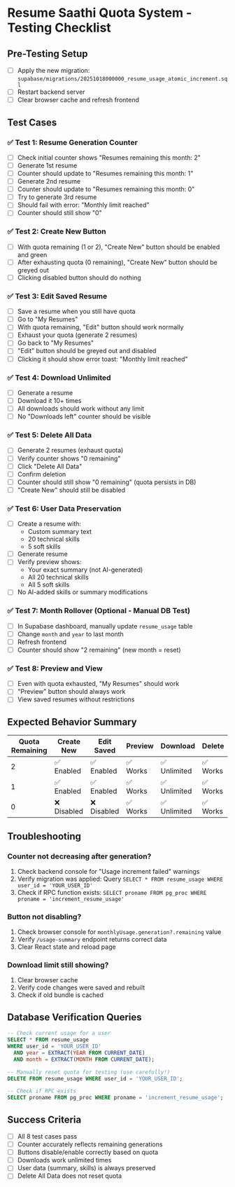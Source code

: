 # Resume Saathi Quota System - Testing Checklist

## Pre-Testing Setup
- [ ] Apply the new migration: `supabase/migrations/20251018000000_resume_usage_atomic_increment.sql`
- [ ] Restart backend server
- [ ] Clear browser cache and refresh frontend

## Test Cases

### ✅ Test 1: Resume Generation Counter
- [ ] Check initial counter shows "Resumes remaining this month: 2"
- [ ] Generate 1st resume
- [ ] Counter should update to "Resumes remaining this month: 1"
- [ ] Generate 2nd resume
- [ ] Counter should update to "Resumes remaining this month: 0"
- [ ] Try to generate 3rd resume
- [ ] Should fail with error: "Monthly limit reached"
- [ ] Counter should still show "0"

### ✅ Test 2: Create New Button
- [ ] With quota remaining (1 or 2), "Create New" button should be enabled and green
- [ ] After exhausting quota (0 remaining), "Create New" button should be greyed out
- [ ] Clicking disabled button should do nothing

### ✅ Test 3: Edit Saved Resume
- [ ] Save a resume when you still have quota
- [ ] Go to "My Resumes"
- [ ] With quota remaining, "Edit" button should work normally
- [ ] Exhaust your quota (generate 2 resumes)
- [ ] Go back to "My Resumes"
- [ ] "Edit" button should be greyed out and disabled
- [ ] Clicking it should show error toast: "Monthly limit reached"

### ✅ Test 4: Download Unlimited
- [ ] Generate a resume
- [ ] Download it 10+ times
- [ ] All downloads should work without any limit
- [ ] No "Downloads left" counter should be visible

### ✅ Test 5: Delete All Data
- [ ] Generate 2 resumes (exhaust quota)
- [ ] Verify counter shows "0 remaining"
- [ ] Click "Delete All Data"
- [ ] Confirm deletion
- [ ] Counter should still show "0 remaining" (quota persists in DB)
- [ ] "Create New" should still be disabled

### ✅ Test 6: User Data Preservation
- [ ] Create a resume with:
  - Custom summary text
  - 20 technical skills
  - 5 soft skills
- [ ] Generate resume
- [ ] Verify preview shows:
  - Your exact summary (not AI-generated)
  - All 20 technical skills
  - All 5 soft skills
- [ ] No AI-added skills or summary modifications

### ✅ Test 7: Month Rollover (Optional - Manual DB Test)
- [ ] In Supabase dashboard, manually update `resume_usage` table
- [ ] Change `month` and `year` to last month
- [ ] Refresh frontend
- [ ] Counter should show "2 remaining" (new month = reset)

### ✅ Test 8: Preview and View
- [ ] Even with quota exhausted, "My Resumes" should work
- [ ] "Preview" button should always work
- [ ] View saved resumes without restrictions

## Expected Behavior Summary

| Quota Remaining | Create New | Edit Saved | Preview | Download | Delete |
|----------------|------------|------------|---------|----------|--------|
| 2 | ✅ Enabled | ✅ Enabled | ✅ Works | ✅ Unlimited | ✅ Works |
| 1 | ✅ Enabled | ✅ Enabled | ✅ Works | ✅ Unlimited | ✅ Works |
| 0 | ❌ Disabled | ❌ Disabled | ✅ Works | ✅ Unlimited | ✅ Works |

## Troubleshooting

### Counter not decreasing after generation?
1. Check backend console for "Usage increment failed" warnings
2. Verify migration was applied: Query `SELECT * FROM resume_usage WHERE user_id = 'YOUR_USER_ID'`
3. Check if RPC function exists: `SELECT proname FROM pg_proc WHERE proname = 'increment_resume_usage'`

### Button not disabling?
1. Check browser console for `monthlyUsage.generation?.remaining` value
2. Verify `/usage-summary` endpoint returns correct data
3. Clear React state and reload page

### Download limit still showing?
1. Clear browser cache
2. Verify code changes were saved and rebuilt
3. Check if old bundle is cached

## Database Verification Queries

```sql
-- Check current usage for a user
SELECT * FROM resume_usage 
WHERE user_id = 'YOUR_USER_ID' 
  AND year = EXTRACT(YEAR FROM CURRENT_DATE)
  AND month = EXTRACT(MONTH FROM CURRENT_DATE);

-- Manually reset quota for testing (use carefully!)
DELETE FROM resume_usage WHERE user_id = 'YOUR_USER_ID';

-- Check if RPC exists
SELECT proname FROM pg_proc WHERE proname = 'increment_resume_usage';
```

## Success Criteria
- [ ] All 8 test cases pass
- [ ] Counter accurately reflects remaining generations
- [ ] Buttons disable/enable correctly based on quota
- [ ] Downloads work unlimited times
- [ ] User data (summary, skills) is always preserved
- [ ] Delete All Data does not reset quota
